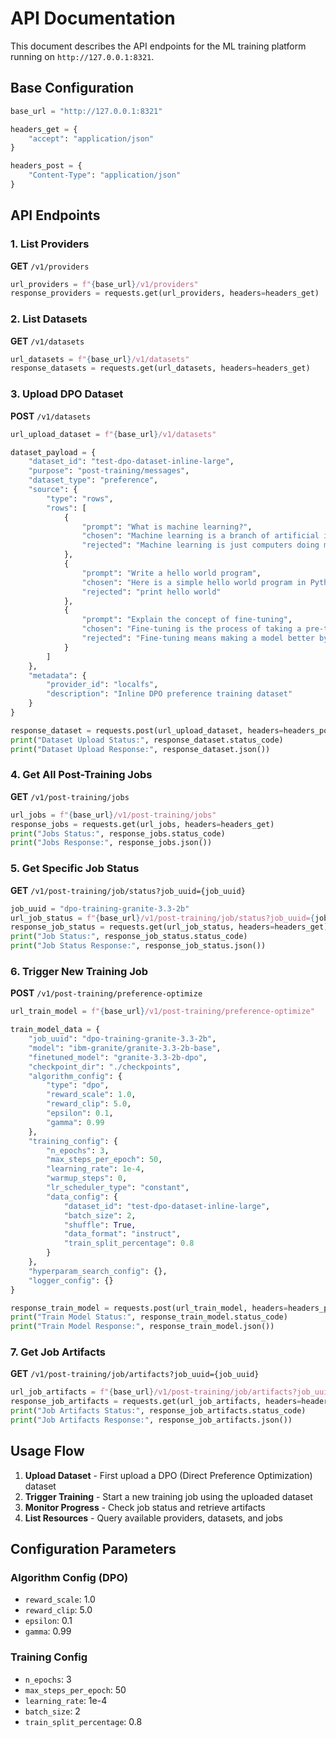 # API Documentation

This document describes the API endpoints for the ML training platform running on `http://127.0.0.1:8321`.

## Base Configuration

```python
base_url = "http://127.0.0.1:8321"

headers_get = {
    "accept": "application/json"
}

headers_post = {
    "Content-Type": "application/json"
}
```

## API Endpoints

### 1. List Providers

**GET** `/v1/providers`

```python
url_providers = f"{base_url}/v1/providers"
response_providers = requests.get(url_providers, headers=headers_get)
```

### 2. List Datasets

**GET** `/v1/datasets`

```python
url_datasets = f"{base_url}/v1/datasets"
response_datasets = requests.get(url_datasets, headers=headers_get)
```

### 3. Upload DPO Dataset

**POST** `/v1/datasets`

```python
url_upload_dataset = f"{base_url}/v1/datasets"

dataset_payload = {
    "dataset_id": "test-dpo-dataset-inline-large",
    "purpose": "post-training/messages",
    "dataset_type": "preference",
    "source": {
        "type": "rows",
        "rows": [
            {
                "prompt": "What is machine learning?",
                "chosen": "Machine learning is a branch of artificial intelligence that enables computers to learn from data and improve their performance on specific tasks without being explicitly programmed. It uses algorithms to find patterns in data and make predictions or decisions.",
                "rejected": "Machine learning is just computers doing math stuff with data."
            },
            {
                "prompt": "Write a hello world program",
                "chosen": "Here is a simple hello world program in Python:\n\n```python\nprint(\"Hello, World!\")\n```",
                "rejected": "print hello world"
            },
            {
                "prompt": "Explain the concept of fine-tuning",
                "chosen": "Fine-tuning is the process of taking a pre-trained model and further training it on a specific dataset to adapt it for a particular task or domain while leveraging its existing knowledge. This approach is more efficient than training from scratch.",
                "rejected": "Fine-tuning means making a model better by training it more."
            }
        ]
    },
    "metadata": {
        "provider_id": "localfs",
        "description": "Inline DPO preference training dataset"
    }
}

response_dataset = requests.post(url_upload_dataset, headers=headers_post, json=dataset_payload)
print("Dataset Upload Status:", response_dataset.status_code)
print("Dataset Upload Response:", response_dataset.json())
```

### 4. Get All Post-Training Jobs

**GET** `/v1/post-training/jobs`

```python
url_jobs = f"{base_url}/v1/post-training/jobs"
response_jobs = requests.get(url_jobs, headers=headers_get)
print("Jobs Status:", response_jobs.status_code)
print("Jobs Response:", response_jobs.json())
```

### 5. Get Specific Job Status

**GET** `/v1/post-training/job/status?job_uuid={job_uuid}`

```python
job_uuid = "dpo-training-granite-3.3-2b"
url_job_status = f"{base_url}/v1/post-training/job/status?job_uuid={job_uuid}"
response_job_status = requests.get(url_job_status, headers=headers_get)
print("Job Status:", response_job_status.status_code)
print("Job Status Response:", response_job_status.json())
```

### 6. Trigger New Training Job

**POST** `/v1/post-training/preference-optimize`

```python
url_train_model = f"{base_url}/v1/post-training/preference-optimize"

train_model_data = {
    "job_uuid": "dpo-training-granite-3.3-2b",
    "model": "ibm-granite/granite-3.3-2b-base",
    "finetuned_model": "granite-3.3-2b-dpo",
    "checkpoint_dir": "./checkpoints",
    "algorithm_config": {
        "type": "dpo",
        "reward_scale": 1.0,
        "reward_clip": 5.0,
        "epsilon": 0.1,
        "gamma": 0.99
    },
    "training_config": {
        "n_epochs": 3,
        "max_steps_per_epoch": 50,
        "learning_rate": 1e-4,
        "warmup_steps": 0,
        "lr_scheduler_type": "constant",
        "data_config": {
            "dataset_id": "test-dpo-dataset-inline-large",
            "batch_size": 2,
            "shuffle": True,
            "data_format": "instruct",
            "train_split_percentage": 0.8
        }
    },
    "hyperparam_search_config": {},
    "logger_config": {}
}

response_train_model = requests.post(url_train_model, headers=headers_post, json=train_model_data)
print("Train Model Status:", response_train_model.status_code)
print("Train Model Response:", response_train_model.json())
```

### 7. Get Job Artifacts

**GET** `/v1/post-training/job/artifacts?job_uuid={job_uuid}`

```python
url_job_artifacts = f"{base_url}/v1/post-training/job/artifacts?job_uuid={job_uuid}"
response_job_artifacts = requests.get(url_job_artifacts, headers=headers_get)
print("Job Artifacts Status:", response_job_artifacts.status_code)
print("Job Artifacts Response:", response_job_artifacts.json())
```

## Usage Flow

1. **Upload Dataset** - First upload a DPO (Direct Preference Optimization) dataset
2. **Trigger Training** - Start a new training job using the uploaded dataset
3. **Monitor Progress** - Check job status and retrieve artifacts
4. **List Resources** - Query available providers, datasets, and jobs

## Configuration Parameters

### Algorithm Config (DPO)
- `reward_scale`: 1.0
- `reward_clip`: 5.0  
- `epsilon`: 0.1
- `gamma`: 0.99

### Training Config
- `n_epochs`: 3
- `max_steps_per_epoch`: 50
- `learning_rate`: 1e-4
- `batch_size`: 2
- `train_split_percentage`: 0.8 